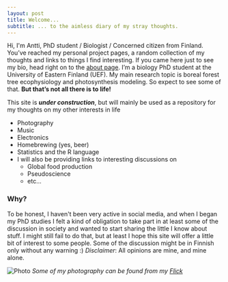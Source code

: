 ```yaml
---
layout: post
title: Welcome...
subtitle: ... to the aimless diary of my stray thoughts.
---
```

Hi, I'm Antti, PhD student / Biologist / Concerned citizen from Finland. You’ve reached my personal project pages, a random collection of my thoughts and links to things I find interesting. If you came here just to see my bio, head right on to the [about page](http://anttitenkanen.github.io/aboutme/).   I’m a biology PhD student at the University of Eastern Finland (UEF). My main research topic is boreal forest tree ecophysiology and photosynthesis modeling. So expect to see some of that. **But that’s not all there is to life!**

This site is ***under construction***, but will mainly be used as a repository for my thoughts on my other interests in life

- Photography
- Music
- Electronics
- Homebrewing (yes, beer)
- Statistics and the R language
- I will also be providing links to interesting discussions on
   - Global food production
   - Pseudoscience
   - etc...

### Why?

To be honest, I haven't been very active in social media, and when I began my PhD studies I felt a kind of obligation to take part in at least some of the discussion in society and wanted to start sharing the little I know about stuff. I might still fail to do that, but at least I hope this site will offer a little bit of interest to some people. Some of the discussion might be in Finnish only without any warning :)
_Disclaimer_: All opinions are mine, and mine alone.

![Photo](https://farm6.staticflickr.com/5450/9491168124_5f771846e4_k.jpg)
_Some of my photography can be found from my [Flick](https://www.flickr.com/photos/gambina)_
